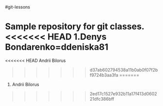 #git-lessons

Sample repository for git classes.
<<<<<<< HEAD
1.Denys Bondarenko=ddeniska81
=======

<<<<<<< HEAD
Andrii Bilorus
>>>>>>> d37ab602794538a11b0ab0f07f2bf9724b3aa3fa
=======
1. Andrii Bilorus
>>>>>>> 2ed17c1527e932b11a17f413d060221dfc386bff
